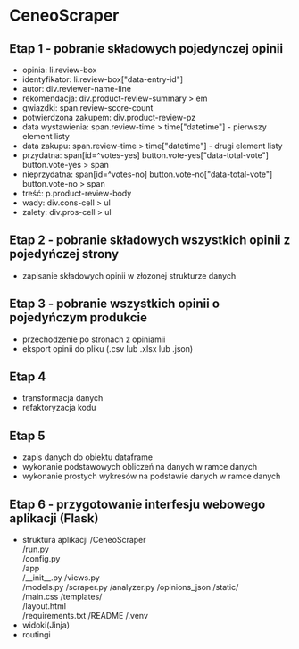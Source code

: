 # CeneoScraper
## Etap 1 - pobranie składowych pojedynczej opinii
- opinia: li.review-box
- identyfikator: li.review-box["data-entry-id"]
- autor: div.reviewer-name-line
- rekomendacja: div.product-review-summary > em
- gwiazdki: span.review-score-count
- potwierdzona zakupem: div.product-review-pz
- data wystawienia: span.review-time > time["datetime"] - pierwszy element listy
- data zakupu: span.review-time > time["datetime"] - drugi element listy
- przydatna: span[id=^votes-yes]
             button.vote-yes["data-total-vote"]
             button.vote-yes > span
- nieprzydatna: span[id=^votes-no]
                button.vote-no["data-total-vote"]
                button.vote-no > span
- treść: p.product-review-body
- wady: div.cons-cell > ul
- zalety: div.pros-cell > ul

## Etap 2 - pobranie składowych wszystkich opinii z pojedyńczej strony
- zapisanie składowych opinii w złozonej strukturze danych
## Etap 3 - pobranie wszystkich opinii o pojedyńczym produkcie
- przechodzenie po stronach z opiniamii
- eksport opinii do pliku (.csv lub .xlsx lub .json)

## Etap 4 
- transformacja danych
- refaktoryzacja kodu

## Etap 5 
- zapis danych do obiektu dataframe
- wykonanie podstawowych obliczeń na danych w ramce danych
- wykonanie prostych wykresów na podstawie danych w ramce danych

## Etap 6 - przygotowanie interfesju webowego aplikacji (Flask)
- struktura aplikacji
    /CeneoScraper  
        /run.py  
        /config.py  
        /app  
            /\_\_init\_\_.py
            /views.py  
            /models.py 
            /scraper.py
            /analyzer.py
            /opinions_json 
            /static/  
                /main.css
            /templates/  
                /layout.html  
        /requirements.txt
        /README
        /.venv
- widoki(Jinja)
- routingi